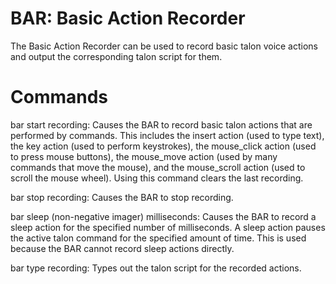 # BAR: Basic Action Recorder
The Basic Action Recorder can be used to record basic talon voice actions and output the corresponding talon script for them.

# Commands
bar start recording: Causes the BAR to record basic talon actions that are performed by commands. This includes the insert action (used to type text), the key action (used to perform keystrokes), the mouse_click action (used to press mouse buttons), the mouse_move action (used by many commands that move the mouse), and the mouse_scroll action (used to scroll the mouse wheel). Using this command clears the last recording.

bar stop recording: Causes the BAR to stop recording.

bar sleep (non-negative imager) milliseconds: Causes the BAR to record a sleep action for the specified number of milliseconds. A sleep action pauses the active talon command for the specified amount of time. This is used because the BAR cannot record sleep actions directly.

bar type recording: Types out the talon script for the recorded actions.
